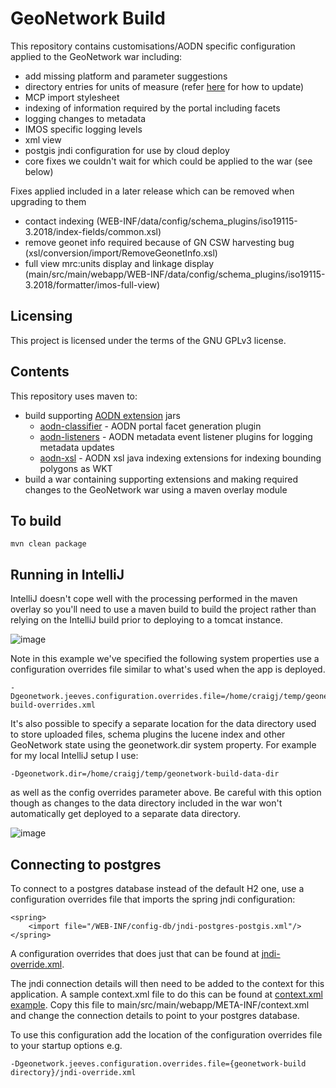 # GeoNetwork Build

This repository contains customisations/AODN specific configuration applied to the GeoNetwork war
including:

* add missing platform and parameter suggestions
* directory entries for units of measure (refer [here](https://github.com/aodn/internal-discussions/wiki/Updating-units-of-measure-directory-entries-in-GN3) for how to update)
* MCP import stylesheet
* indexing of information required by the portal including facets
* logging changes to metadata
* IMOS specific logging levels
* xml view
* postgis jndi configuration for use by cloud deploy
* core fixes we couldn't wait for which could be applied to the war (see below)

Fixes applied included in a later release which can be removed when upgrading to them
* contact indexing (WEB-INF/data/config/schema_plugins/iso19115-3.2018/index-fields/common.xsl)
* remove geonet info required because of GN CSW harvesting bug (xsl/conversion/import/RemoveGeonetInfo.xsl)
* full view mrc:units display and linkage display (main/src/main/webapp/WEB-INF/data/config/schema_plugins/iso19115-3.2018/formatter/imos-full-view)

## Licensing
This project is licensed under the terms of the GNU GPLv3 license.
## Contents

This repository uses maven to:

* build supporting [AODN extension](extension/README.md) jars
  * [aodn-classifier](extension/aodn-classifier/README.md) - AODN portal facet generation plugin
  * [aodn-listeners](extension/aodn-listeners/README.md) - AODN metadata event listener plugins for logging metadata updates
  * [aodn-xsl](extension/aodn-xsl/README.md) - AODN xsl java indexing extensions for indexing bounding polygons as WKT
* build a war containing supporting extensions and making required changes to the GeoNetwork war
  using a maven overlay module
  
## To build

```
mvn clean package 
```

## Running in IntelliJ

IntelliJ doesn't cope well with the processing performed in the maven overlay so you'll need to use a maven build to build the project rather than relying on the IntelliJ build prior to deploying to a tomcat instance.

![image](https://user-images.githubusercontent.com/1860215/121621288-3c9de380-caaf-11eb-9790-7420caad56cb.png)

Note in this example we've specified the following system properties use a configuration overrides file similar to what's used when the app is deployed.

    -Dgeonetwork.jeeves.configuration.overrides.file=/home/craigj/temp/geonetwork-build-overrides.xml

It's also possible to specify a separate location for the data directory used to store uploaded files, schema plugins
the lucene index and other GeoNetwork state using the geonetwork.dir system property.  For example for my local
IntelliJ setup I use:

    -Dgeonetwork.dir=/home/craigj/temp/geonetwork-build-data-dir

as well as the config overrides parameter above.  Be careful with this option though as
changes to the data directory included in the war won't automatically get deployed to 
a separate data directory.
 
![image](https://user-images.githubusercontent.com/1860215/121621720-0e6cd380-cab0-11eb-8b5f-d57632f82fe6.png)

## Connecting to postgres

To connect to a postgres database instead of the default H2 one, use a configuration overrides file that 
imports the spring jndi configuration:

    <spring>
        <import file="/WEB-INF/config-db/jndi-postgres-postgis.xml"/>
    </spring>

A configuration overrides that does just that can be found at [jndi-override.xml](jndi-override.xml).

The jndi connection details will then need to be added to the context for this application. A sample context.xml
file to do this can be found at [context.xml example](main/src/main/webapp/META-INF/context_sample.xml).
Copy this file to  main/src/main/webapp/META-INF/context.xml and change the connection details to point to
your postgres database.

To use this configuration add the location of the configuration overrides file to your startup options e.g.

    -Dgeonetwork.jeeves.configuration.overrides.file={geonetwork-build directory}/jndi-override.xml
